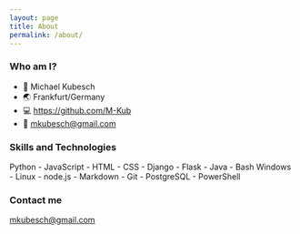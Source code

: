 ```yaml
---
layout: page
title: About
permalink: /about/
---
```

### Who am I?
- :bust_in_silhouette: Michael Kubesch
- :earth_asia: Frankfurt/Germany
- :computer: https://github.com/M-Kub
- :incoming_envelope: mkubesch@gmail.com
### Skills and Technologies

Python - JavaScript - HTML - CSS - Django - Flask - Java - Bash
Windows - Linux - node.js - Markdown - Git - PostgreSQL - PowerShell

### Contact me

[mkubesch@gmail.com](mailto:email@domain.com)